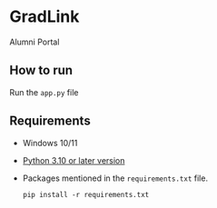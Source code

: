 # GradLink
Alumni Portal

## How to run
Run the `app.py` file

## Requirements
- Windows 10/11
- [Python 3.10 or later version](https://www.python.org/downloads/)
- Packages mentioned in the `requirements.txt` file.
  
  ```python3
  pip install -r requirements.txt
  ```
